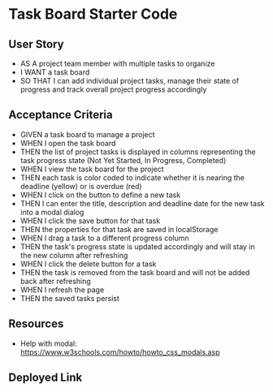 # Task Board Starter Code

## User Story

- AS A project team member with multiple tasks to organize
- I WANT a task board 
- SO THAT I can add individual project tasks, manage their state of progress and track overall project progress accordingly

## Acceptance Criteria 

- GIVEN a task board to manage a project
- WHEN I open the task board
- THEN the list of project tasks is displayed in columns representing the task progress state (Not Yet Started, In Progress, Completed)
- WHEN I view the task board for the project
- THEN each task is color coded to indicate whether it is nearing the deadline (yellow) or is overdue (red)
- WHEN I click on the button to define a new task
- THEN I can enter the title, description and deadline date for the new task into a modal dialog
- WHEN I click the save button for that task
- THEN the properties for that task are saved in localStorage
- WHEN I drag a task to a different progress column
- THEN the task's progress state is updated accordingly and will stay in the new column after refreshing
- WHEN I click the delete button for a task
- THEN the task is removed from the task board and will not be added back after refreshing
- WHEN I refresh the page
- THEN the saved tasks persist

## Resources 

- Help with modal: https://www.w3schools.com/howto/howto_css_modals.asp 

## Deployed Link